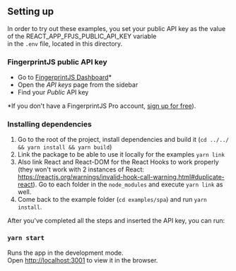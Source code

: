 ## Setting up
In order to try out these examples, you set your public API key as the value of the REACT_APP_FPJS_PUBLIC_API_KEY variable\
in the `.env` file, located in this directory.

### FingerprintJS public API key
- Go to [FingerprintJS Dashboard](https://dashboard.fingerprint.com/)*
- Open the _API keys_ page from the sidebar
- Find your _Public_ API key

*If you don't have a FingerprintJS Pro account, [sign up for free](https://dashboard.fingerprint.com/signup/)).

### Installing dependencies
1. Go to the root of the project, install dependencies and build it (`cd ../../ && yarn install && yarn build`)
2. Link the package to be able to use it locally for the examples `yarn link`
3. Also link React and React-DOM for the React Hooks to work properly (they won't work with 2 instances of React: https://reactjs.org/warnings/invalid-hook-call-warning.html#duplicate-react). Go to each folder in the `node_modules` and execute `yarn link` as well.
4. Come back to the example folder (`cd examples/spa`) and run `yarn install`.

After you've completed all the steps and inserted the API key, you can run:

### `yarn start`

Runs the app in the development mode.\
Open [http://localhost:3001](http://localhost:3001) to view it in the browser.
